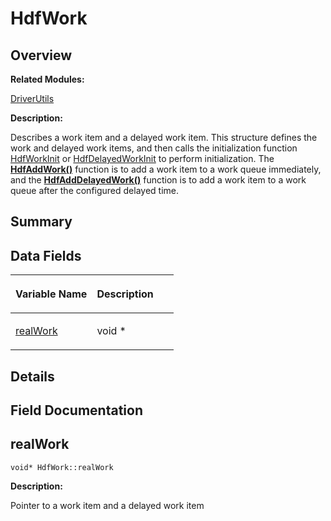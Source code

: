 # HdfWork<a name="EN-US_TOPIC_0000001055518088"></a>

## **Overview**<a name="section745676953093530"></a>

**Related Modules:**

[DriverUtils](driverutils.md)

**Description:**

Describes a work item and a delayed work item. This structure defines the work and delayed work items, and then calls the initialization function  [HdfWorkInit](driverutils.md#gad171adc8eda320fd01049a2b87ea62fb)  or  [HdfDelayedWorkInit](driverutils.md#ga55bf669dc6740c65e4d45a4f641db2f1)  to perform initialization. The  **[HdfAddWork\(\)](driverutils.md#ga82cc68d656aa17317634b07d49dae160)**  function is to add a work item to a work queue immediately, and the  **[HdfAddDelayedWork\(\)](driverutils.md#gaef781ccc1579db3070745088da47b2c5)**  function is to add a work item to a work queue after the configured delayed time. 

## **Summary**<a name="section1135713559093530"></a>

## Data Fields<a name="pub-attribs"></a>

<a name="table1692733874093530"></a>
<table><thead align="left"><tr id="row540227682093530"><th class="cellrowborder" valign="top" width="50%" id="mcps1.1.3.1.1"><p id="p601732280093530"><a name="p601732280093530"></a><a name="p601732280093530"></a>Variable Name</p>
</th>
<th class="cellrowborder" valign="top" width="50%" id="mcps1.1.3.1.2"><p id="p2113177913093530"><a name="p2113177913093530"></a><a name="p2113177913093530"></a>Description</p>
</th>
</tr>
</thead>
<tbody><tr id="row1156814672093530"><td class="cellrowborder" valign="top" width="50%" headers="mcps1.1.3.1.1 "><p id="p983577245093530"><a name="p983577245093530"></a><a name="p983577245093530"></a><a href="hdfwork.md#a8830d89e775646b48db0beae2af4b561">realWork</a></p>
</td>
<td class="cellrowborder" valign="top" width="50%" headers="mcps1.1.3.1.2 "><p id="p834767806093530"><a name="p834767806093530"></a><a name="p834767806093530"></a>void * </p>
</td>
</tr>
</tbody>
</table>

## **Details**<a name="section1661245844093530"></a>

## **Field Documentation**<a name="section1350972881093530"></a>

## realWork<a name="a8830d89e775646b48db0beae2af4b561"></a>

```
void* HdfWork::realWork
```

 **Description:**

Pointer to a work item and a delayed work item 


